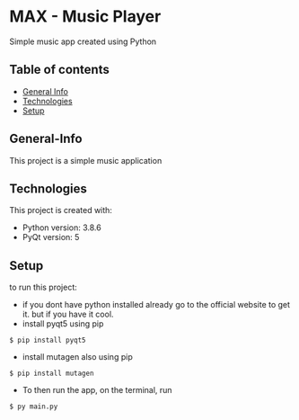 # MAX - Music Player
Simple music app created using Python

## Table of contents
* [General Info](#general-info)
* [Technologies](#technologies)
* [Setup](#setup)

## General-Info
This project is a simple music application 

## Technologies
This project is created with:
* Python version: 3.8.6
* PyQt version: 5

## Setup
to run this project:
* if you dont have python installed already go to the official website to get it. but if you have it cool.
* install pyqt5 using pip 
```  
$ pip install pyqt5
```
* install mutagen also using pip 
```  
$ pip install mutagen
```
* To then run the app, on the terminal, run
```  
$ py main.py
```